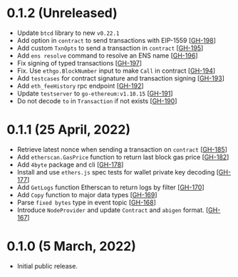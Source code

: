 
# 0.1.2 (Unreleased)

- Update `btcd` library to new `v0.22.1`
- Add option in `contract` to send transactions with EIP-1559 [[GH-198](https://github.com/cloudwalk/ethgo/issues/198)]
- Add custom `TxnOpts` to send a transaction in `contract` [[GH-195](https://github.com/cloudwalk/ethgo/issues/195)]
- Add `ens resolve` command to resolve an ENS name [[GH-196](https://github.com/cloudwalk/ethgo/issues/196)]
- Fix signing of typed transactions [[GH-197](https://github.com/cloudwalk/ethgo/issues/197)]
- Fix. Use `ethgo.BlockNumber` input to make `Call` in contract [[GH-194](https://github.com/cloudwalk/ethgo/issues/194)]
- Add `testcases` for contract signature and transaction signing [[GH-193](https://github.com/cloudwalk/ethgo/issues/193)]
- Add `eth_feeHistory` rpc endpoint [[GH-192](https://github.com/cloudwalk/ethgo/issues/192)]
- Update `testserver` to `go-ethereum:v1.10.15` [[GH-191](https://github.com/cloudwalk/ethgo/issues/191)]
- Do not decode `to` in `Transaction` if not exists [[GH-190](https://github.com/cloudwalk/ethgo/issues/190)]

# 0.1.1 (25 April, 2022)

- Retrieve latest nonce when sending a transaction on `contract` [[GH-185](https://github.com/cloudwalk/ethgo/issues/185)]
- Add `etherscan.GasPrice` function to return last block gas price [[GH-182](https://github.com/cloudwalk/ethgo/issues/182)]
- Add `4byte` package and cli [[GH-178](https://github.com/cloudwalk/ethgo/issues/178)]
- Install and use `ethers.js` spec tests for wallet private key decoding [[GH-177](https://github.com/cloudwalk/ethgo/issues/177)]
- Add `GetLogs` function Etherscan to return logs by filter [[GH-170](https://github.com/cloudwalk/ethgo/issues/170)]
- Add `Copy` function to major data types [[GH-169](https://github.com/cloudwalk/ethgo/issues/169)]
- Parse `fixed bytes` type in event topic [[GH-168](https://github.com/cloudwalk/ethgo/issues/168)]
- Introduce `NodeProvider` and update `Contract` and `abigen` format. [[GH-167](https://github.com/cloudwalk/ethgo/issues/167)]

# 0.1.0 (5 March, 2022)

- Initial public release.
